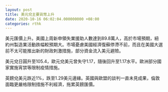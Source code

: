 ```yaml
---
layout: post
title: 美元兌主要貨幣上升
date: 2020-10-16 06:02:04.000000000 +08:00
categories: rthk
---
```


美元匯價上升。美國上周新申領失業援助人數達到89.8萬人，高於市場預期，紐約州製造業活動跌幅較預期大。市場憂慮美國經濟復蘇停滯不前，而且在美國大選前不太可能推出新的財政刺激措施，部分資金流入美元避險。

美元兌日圓升至105.4，歐元兌美元曾失守1.17，隨後回升至1.17水平。歐洲部分國家實施宵禁等限制疫情措施。

英鎊兌美元跌近1%，跌至1.29美元邊緣。英國與歐盟的談判一直未見成果，倫敦面臨更嚴格限制措施不利經濟，拖累英鎊匯價。
